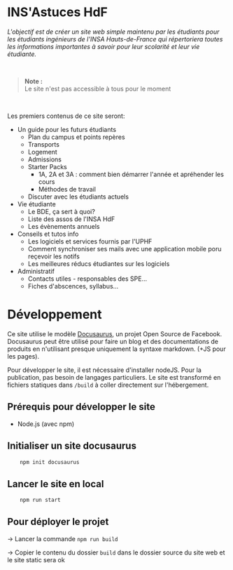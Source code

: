 # INS'Astuces HdF
_L'objectif est de créer un site web simple maintenu par les étudiants pour les étudiants ingénieurs de l'INSA Hauts-de-France qui répertoriera toutes les informations importantes à savoir pour leur scolarité et leur vie étudiante._

<br>

> **Note :**<br>
> Le site n'est pas accessible à tous pour le moment

<br>

Les premiers contenus de ce site seront:
- Un guide pour les futurs étudiants
    - Plan du campus et points repères
    - Transports
    - Logement
    - Admissions
    - Starter Packs
        - 1A, 2A et 3A : comment bien démarrer l'année et apréhender les cours
        - Méthodes de travail
    - Discuter avec les étudiants actuels
- Vie étudiante
    - Le BDE, ça sert à quoi?
    - Liste des assos de l'INSA HdF
    - Les évènements annuels
- Conseils et tutos info
    - Les logiciels et services fournis par l'UPHF
    - Comment synchroniser ses mails avec une application mobile poru reçevoir les notifs
    - Les meilleures réducs étudiantes sur les logiciels
- Administratif
    - Contacts utiles - responsables des SPE...
    - Fiches d'abscences, syllabus...












# Développement

Ce site utilise le modèle [Docusaurus](https://docusaurus.io), un projet Open Source de Facebook. Docusaurus peut être utilisé pour faire un blog et des documentations de produits en n'utilisant presque uniquement la syntaxe markdown. (+JS pour les pages). 

Pour développer le site, il est nécessaire d'installer nodeJS. Pour la publication, pas besoin de langages particuliers. Le site est transformé en fichiers statiques dans `/build` à coller directement sur l'hébergement.

## Prérequis pour développer le site

- Node.js (avec npm)

## Initialiser un site docusaurus


```bash 
    npm init docusaurus
```

## Lancer le site en local
    
```bash
    npm run start
```


## Pour déployer le projet

-> Lancer la commande `npm run build`

-> Copier le contenu du dossier `build` dans le dossier source du site web et le site static sera ok

